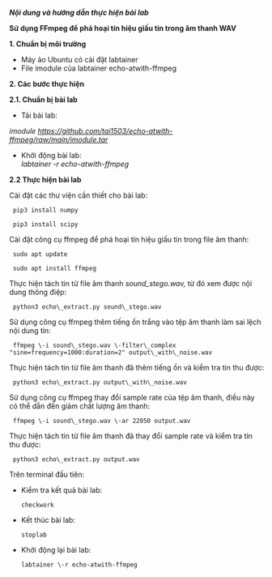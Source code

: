 ***Nội dung và hướng dẫn thực hiện bài lab***

**Sử dụng FFmpeg để phá hoại tín hiệu giấu tin trong âm thanh WAV**

**1\. Chuẩn bị môi trường**

* Máy ảo Ubuntu có cài đặt labtainer  
* File imodule của labtainer echo-atwith-ffmpeg

**2\. Các bước thực hiện**

**2.1. Chuẩn bị bài lab**

* Tải bài lab:

*imodule https://github.com/tai1503/echo-atwith-ffmpeg/raw/main/imodule.tar*

* Khởi động bài lab:  
  *labtainer \-r echo-atwith-ffmpeg*

**2.2 Thực hiện bài lab**

Cài đặt các thư viện cần thiết cho bài lab:

     pip3 install numpy
     
     pip3 install scipy

Cài đặt công cụ ffmpeg để phá hoại tín hiệu giấu tin trong file âm thanh:

     sudo apt update
     
     sudo apt install ffmpeg

Thực hiện tách tin từ file âm thanh *sound\_stego.wav,* từ đó xem được nội dung thông điệp:

     python3 echo\_extract.py sound\_stego.wav

Sử dụng công cụ ffmpeg thêm tiếng ồn trắng vào tệp âm thanh làm sai lệch nội dung tin:

     ffmpeg \-i sound\_stego.wav \-filter\_complex "sine=frequency=1000:duration=2" output\_with\_noise.wav

Thực hiện tách tin từ file âm thanh đã thêm tiếng ồn và kiểm tra tin thu được:

     python3 echo\_extract.py output\_with\_noise.wav

Sử dụng công cụ ffmpeg thay đổi sample rate của tệp âm thanh, điều này có thể dẫn đến giảm chất lượng âm thanh:

     ffmpeg \-i sound\_stego.wav \-ar 22050 output.wav

Thực hiện tách tin từ file âm thanh đã thay đổi sample rate và kiểm tra tin thu được:

     python3 echo\_extract.py output.wav

Trên terminal đầu tiên:

* Kiểm tra kết quả bài lab:

      checkwork

* Kết thúc bài lab:

      stoplab

* Khởi động lại bài lab:

      labtainer \-r echo-atwith-ffmpeg

